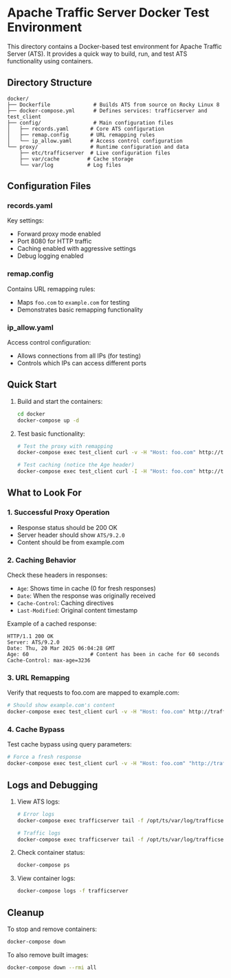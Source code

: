 # Apache Traffic Server Docker Test Environment

This directory contains a Docker-based test environment for Apache Traffic Server (ATS). It provides a quick way to build, run, and test ATS functionality using containers.

## Directory Structure

```
docker/
├── Dockerfile              # Builds ATS from source on Rocky Linux 8
├── docker-compose.yml      # Defines services: trafficserver and test_client
├── config/                 # Main configuration files
│   ├── records.yaml       # Core ATS configuration
│   ├── remap.config       # URL remapping rules
│   └── ip_allow.yaml      # Access control configuration
└── proxy/                 # Runtime configuration and data
    ├── etc/trafficserver  # Live configuration files
    ├── var/cache         # Cache storage
    └── var/log           # Log files
```

## Configuration Files

### records.yaml
Key settings:
- Forward proxy mode enabled
- Port 8080 for HTTP traffic
- Caching enabled with aggressive settings
- Debug logging enabled

### remap.config
Contains URL remapping rules:
- Maps `foo.com` to `example.com` for testing
- Demonstrates basic remapping functionality

### ip_allow.yaml
Access control configuration:
- Allows connections from all IPs (for testing)
- Controls which IPs can access different ports

## Quick Start

1. Build and start the containers:
   ```bash
   cd docker
   docker-compose up -d
   ```

2. Test basic functionality:
   ```bash
   # Test the proxy with remapping
   docker-compose exec test_client curl -v -H "Host: foo.com" http://trafficserver:8080/

   # Test caching (notice the Age header)
   docker-compose exec test_client curl -I -H "Host: foo.com" http://trafficserver:8080/
   ```

## What to Look For

### 1. Successful Proxy Operation
- Response status should be 200 OK
- Server header should show `ATS/9.2.0`
- Content should be from example.com

### 2. Caching Behavior
Check these headers in responses:
- `Age`: Shows time in cache (0 for fresh responses)
- `Date`: When the response was originally received
- `Cache-Control`: Caching directives
- `Last-Modified`: Original content timestamp

Example of a cached response:
```http
HTTP/1.1 200 OK
Server: ATS/9.2.0
Date: Thu, 20 Mar 2025 06:04:28 GMT
Age: 60                    # Content has been in cache for 60 seconds
Cache-Control: max-age=3236
```

### 3. URL Remapping
Verify that requests to foo.com are mapped to example.com:
```bash
# Should show example.com's content
docker-compose exec test_client curl -v -H "Host: foo.com" http://trafficserver:8080/
```

### 4. Cache Bypass
Test cache bypass using query parameters:
```bash
# Force a fresh response
docker-compose exec test_client curl -v -H "Host: foo.com" "http://trafficserver:8080/?nocache=$(date +%s)"
```

## Logs and Debugging

1. View ATS logs:
   ```bash
   # Error logs
   docker-compose exec trafficserver tail -f /opt/ts/var/log/trafficserver/error.log
   
   # Traffic logs
   docker-compose exec trafficserver tail -f /opt/ts/var/log/trafficserver/traffic.out
   ```

2. Check container status:
   ```bash
   docker-compose ps
   ```

3. View container logs:
   ```bash
   docker-compose logs -f trafficserver
   ```

## Cleanup

To stop and remove containers:
```bash
docker-compose down
```

To also remove built images:
```bash
docker-compose down --rmi all
```
